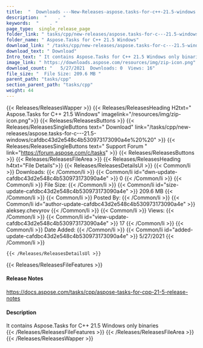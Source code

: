 ```yaml
---
title:  "  Downloads ---New-Releases-aspose.tasks-for-c++-21.5-windows . " 
description:  "    . " 
keywords:  "    . " 
page_type:  single_release_page
folder_link: " tasks/cpp/new-releases/aspose.tasks-for-c---21.5-windows/"
folder_name: " Aspose.Tasks for C++ 21.5 Windows"
download_link: " /tasks/cpp/new-releases/aspose.tasks-for-c---21.5-windows/cafdbc43d2e548c4b530973173090a4e"
download_text: " Download"
Intro_text: " It contains Aspose.Tasks for C++ 21.5 Windows only binaries"
image_link: " https://downloads.aspose.com/resources/img/zip-icon.png"
download_count: "   5/27/2021  Downloads: 0  Views: 16"
file_size: "  File Size: 209.6 MB "
parent_path: "tasks/cpp"
section_parent_path: "tasks/cpp"
weight: 44 
---
```


{{< Releases/ReleasesWapper >}}
  {{< Releases/ReleasesHeading H2txt=" Aspose.Tasks for C++ 21.5 Windows" imagelink="/resources/img/zip-icon.png">}}
  {{< Releases/ReleasesButtons >}}
    {{< Releases/ReleasesSingleButtons text=" Download" link="/tasks/cpp/new-releases/aspose.tasks-for-c---21.5-windows/cafdbc43d2e548c4b530973173090a4e%20%20" >}}
    {{< Releases/ReleasesSingleButtons text=" Support Forum " link="https://forum.aspose.com/c/tasks" >}}
  {{< Releases/ReleasesButtons >}}
  {{< Releases/ReleasesFileArea >}}
    {{< Releases/ReleasesHeading h4txt="File Details">}}
    {{< Releases/ReleasesDetailsUl >}}
            {{< Common/li  >}} Downloads: {{< /Common/li >}} 
      {{< Common/li id="dwn-update-cafdbc43d2e548c4b530973173090a4e" >}} 0 {{< /Common/li >}} 
      {{< Common/li  >}} File Size: {{< /Common/li >}} 
      {{< Common/li id="size-update-cafdbc43d2e548c4b530973173090a4e" >}} 209.6 MB {{< /Common/li >}} 
      {{< Common/li  >}} Posted By: {{< /Common/li >}} 
      {{< Common/li id="author-update-cafdbc43d2e548c4b530973173090a4e" >}} aleksey.chevyrov {{< /Common/li >}} 
      {{< Common/li  >}} Views: {{< /Common/li >}} 
      {{< Common/li id="view-update-cafdbc43d2e548c4b530973173090a4e" >}} 17 {{< /Common/li >}} 
      {{< Common/li  >}} Date Added: {{< /Common/li >}} 
      {{< Common/li id="added-update-cafdbc43d2e548c4b530973173090a4e" >}} 5/27/2021 {{< /Common/li >}} 

    {{< /Releases/ReleasesDetailsUl >}}

  {{< Releases/ReleasesFileFeatures >}}
      <h4>Release Notes</h4><div><a href="https://docs.aspose.com/tasks/cpp/aspose-tasks-for-cpp-21-5-release-notes">https://docs.aspose.com/tasks/cpp/aspose-tasks-for-cpp-21-5-release-notes</a></div><h4>Description</h4><div class="HTMLDescription">It contains Aspose.Tasks for C++ 21.5 Windows only binaries</div>
  {{< /Releases/ReleasesFileFeatures >}}
 {{< /Releases/ReleasesFileArea >}}
{{< /Releases/ReleasesWapper >}}


